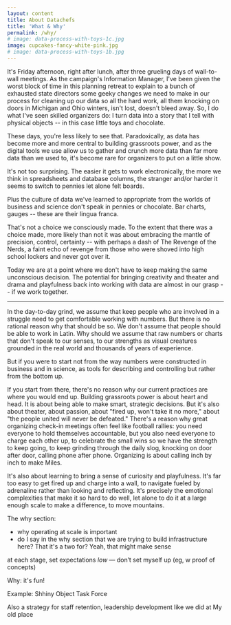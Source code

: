 ```yaml
---
layout: content
title: About Datachefs
title: 'What & Why'
permalink: /why/
# image: data-process-with-toys-1c.jpg
image: cupcakes-fancy-white-pink.jpg
# image: data-process-with-toys-1b.jpg
---
```

It's Friday afternoon, right after lunch, after three grueling days of wall-to-wall meetings. As the campaign's Information Manager, I've been given the worst block of time in this planning retreat to explain to a bunch of exhausted state directors some geeky changes we need to make in our process for cleaning up our data so all the hard work, all them knocking on doors in Michigan and Ohio winters, isn't lost, doesn't bleed away. So, I do what I've seen skilled organizers do: I turn data into a story that I tell with physical objects -- in this case little toys and chocolate.

These days, you're less likely to see that. Paradoxically, as data has become more and more central to building grassroots power, and as the digital tools we use allow us to gather and crunch more data than far more data than we used to, it's become rare for organizers to put on a little show.

It's not too surprising. The easier it gets to work electronically, the more we think in spreadsheets and database columns, the stranger and/or harder it seems to switch to pennies let alone felt boards.

Plus the culture of data we've learned to appropriate from the worlds of business and science don't speak in pennies or chocolate. Bar charts, gauges -- these are their lingua franca.

That's not a choice we consciously made. To the extent that there was a choice made, more likely than not it was about embracing the mantle of precision, control, certainty -- with perhaps a dash of The Revenge of the Nerds, a faint echo of revenge from those who were shoved into high school lockers and never got over it.

Today we are at a point where we don't have to keep making the same unconscious decision. The potential for bringing creativity and theater and drama and playfulness back into working with data are almost in our grasp -- if we work together.

---------------------------------------------------------------------------------------


In the day-to-day grind, we assume that keep people who are involved in a struggle need to get comfortable working with numbers. But there is no rational reason why that should be so. We don't assume that people should be able to work in Latin. Why should we assume that raw numbers or charts that don't speak to our senses, to our strengths as visual creatures grounded in the real world and thousands of years of experience.

But if you were to start not from the way numbers were constructed in business and in science, as tools for describing and controlling but rather from the bottom up.

If you start from there, there's no reason why our current practices are where you would end up. Building grassroots power is about heart and head. It is about being able to make smart, strategic decisions. But it's also about theater, about passion, about "fired up, won't take it no more," about "the people united will never be defeated." There's a reason why great organizing check-in meetings often feel like football rallies: you need everyone to hold themselves accountable, but you also need everyone to charge each other up, to celebrate the small wins so we have the strength to keep going, to keep grinding through the daily slog, knocking on door after door, calling phone after phone. Organizing is about calling inch by inch to make Miles.

It's also about learning to bring a sense of curiosity and playfulness. It's far too easy to get fired up and charge into a wall, to navigate fueled by adrenaline rather than looking and reflecting. It's precisely the emotional complexities that make it so hard to do well, let alone to do it at a large enough scale to make a difference, to move mountains.


The why section:
- why operating at scale is important
- do I say in the why section that we are trying to build infrastructure here? That it's a two for?
Yeah, that might make sense

at each stage, set expectations _low_ — don’t set myself up (eg, w proof of concepts)


Why: it's fun!

Example: Shhiny Object Task Force

Also a strategy for staff retention, leadership development like we did at My old place